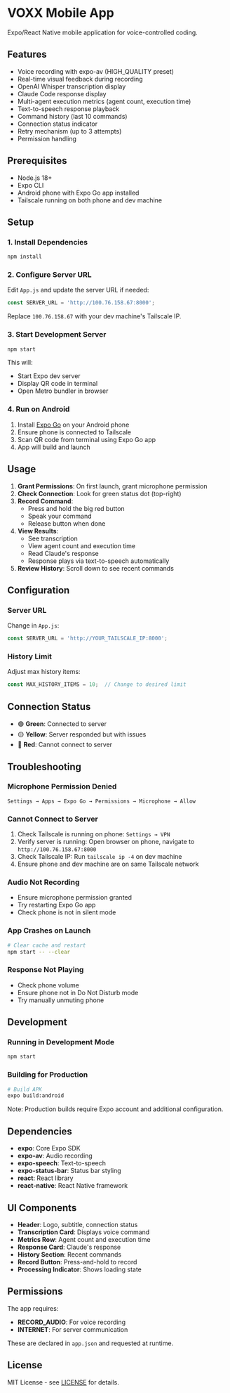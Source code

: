 # VOXX Mobile App

Expo/React Native mobile application for voice-controlled coding.

## Features

- Voice recording with expo-av (HIGH_QUALITY preset)
- Real-time visual feedback during recording
- OpenAI Whisper transcription display
- Claude Code response display
- Multi-agent execution metrics (agent count, execution time)
- Text-to-speech response playback
- Command history (last 10 commands)
- Connection status indicator
- Retry mechanism (up to 3 attempts)
- Permission handling

## Prerequisites

- Node.js 18+
- Expo CLI
- Android phone with Expo Go app installed
- Tailscale running on both phone and dev machine

## Setup

### 1. Install Dependencies

```bash
npm install
```

### 2. Configure Server URL

Edit `App.js` and update the server URL if needed:

```javascript
const SERVER_URL = 'http://100.76.158.67:8000';
```

Replace `100.76.158.67` with your dev machine's Tailscale IP.

### 3. Start Development Server

```bash
npm start
```

This will:
- Start Expo dev server
- Display QR code in terminal
- Open Metro bundler in browser

### 4. Run on Android

1. Install [Expo Go](https://play.google.com/store/apps/details?id=host.exp.exponent) on your Android phone
2. Ensure phone is connected to Tailscale
3. Scan QR code from terminal using Expo Go app
4. App will build and launch

## Usage

1. **Grant Permissions**: On first launch, grant microphone permission
2. **Check Connection**: Look for green status dot (top-right)
3. **Record Command**:
   - Press and hold the big red button
   - Speak your command
   - Release button when done
4. **View Results**:
   - See transcription
   - View agent count and execution time
   - Read Claude's response
   - Response plays via text-to-speech automatically
5. **Review History**: Scroll down to see recent commands

## Configuration

### Server URL

Change in `App.js`:
```javascript
const SERVER_URL = 'http://YOUR_TAILSCALE_IP:8000';
```

### History Limit

Adjust max history items:
```javascript
const MAX_HISTORY_ITEMS = 10;  // Change to desired limit
```

## Connection Status

- 🟢 **Green**: Connected to server
- 🟡 **Yellow**: Server responded but with issues
- 🔴 **Red**: Cannot connect to server

## Troubleshooting

### Microphone Permission Denied

```
Settings → Apps → Expo Go → Permissions → Microphone → Allow
```

### Cannot Connect to Server

1. Check Tailscale is running on phone: `Settings → VPN`
2. Verify server is running: Open browser on phone, navigate to `http://100.76.158.67:8000`
3. Check Tailscale IP: Run `tailscale ip -4` on dev machine
4. Ensure phone and dev machine are on same Tailscale network

### Audio Not Recording

- Ensure microphone permission granted
- Try restarting Expo Go app
- Check phone is not in silent mode

### App Crashes on Launch

```bash
# Clear cache and restart
npm start -- --clear
```

### Response Not Playing

- Check phone volume
- Ensure phone not in Do Not Disturb mode
- Try manually unmuting phone

## Development

### Running in Development Mode

```bash
npm start
```

### Building for Production

```bash
# Build APK
expo build:android
```

Note: Production builds require Expo account and additional configuration.

## Dependencies

- **expo**: Core Expo SDK
- **expo-av**: Audio recording
- **expo-speech**: Text-to-speech
- **expo-status-bar**: Status bar styling
- **react**: React library
- **react-native**: React Native framework

## UI Components

- **Header**: Logo, subtitle, connection status
- **Transcription Card**: Displays voice command
- **Metrics Row**: Agent count and execution time
- **Response Card**: Claude's response
- **History Section**: Recent commands
- **Record Button**: Press-and-hold to record
- **Processing Indicator**: Shows loading state

## Permissions

The app requires:
- **RECORD_AUDIO**: For voice recording
- **INTERNET**: For server communication

These are declared in `app.json` and requested at runtime.

## License

MIT License - see [LICENSE](../LICENSE) for details.
